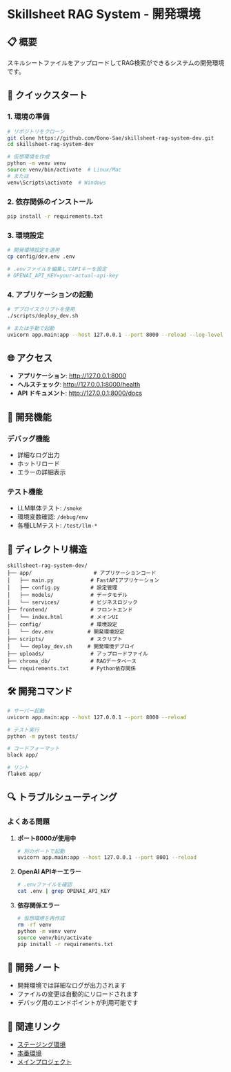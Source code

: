 # Skillsheet RAG System - 開発環境

## 📋 概要

スキルシートファイルをアップロードしてRAG検索ができるシステムの開発環境です。

## 🚀 クイックスタート

### 1. 環境の準備

```bash
# リポジトリをクローン
git clone https://github.com/Oono-Sae/skillsheet-rag-system-dev.git
cd skillsheet-rag-system-dev

# 仮想環境を作成
python -m venv venv
source venv/bin/activate  # Linux/Mac
# または
venv\Scripts\activate  # Windows
```

### 2. 依存関係のインストール

```bash
pip install -r requirements.txt
```

### 3. 環境設定

```bash
# 開発環境設定を適用
cp config/dev.env .env

# .envファイルを編集してAPIキーを設定
# OPENAI_API_KEY=your-actual-api-key
```

### 4. アプリケーションの起動

```bash
# デプロイスクリプトを使用
./scripts/deploy_dev.sh

# または手動で起動
uvicorn app.main:app --host 127.0.0.1 --port 8000 --reload --log-level debug
```

## 🌐 アクセス

- **アプリケーション**: http://127.0.0.1:8000
- **ヘルスチェック**: http://127.0.0.1:8000/health
- **API ドキュメント**: http://127.0.0.1:8000/docs

## 🔧 開発機能

### デバッグ機能
- 詳細なログ出力
- ホットリロード
- エラーの詳細表示

### テスト機能
- LLM単体テスト: `/smoke`
- 環境変数確認: `/debug/env`
- 各種LLMテスト: `/test/llm-*`

## 📁 ディレクトリ構造

```
skillsheet-rag-system-dev/
├── app/                    # アプリケーションコード
│   ├── main.py            # FastAPIアプリケーション
│   ├── config.py          # 設定管理
│   ├── models/            # データモデル
│   └── services/          # ビジネスロジック
├── frontend/              # フロントエンド
│   └── index.html         # メインUI
├── config/                # 環境設定
│   └── dev.env           # 開発環境設定
├── scripts/               # スクリプト
│   └── deploy_dev.sh     # 開発環境デプロイ
├── uploads/               # アップロードファイル
├── chroma_db/             # RAGデータベース
└── requirements.txt       # Python依存関係
```

## 🛠️ 開発コマンド

```bash
# サーバー起動
uvicorn app.main:app --host 127.0.0.1 --port 8000 --reload

# テスト実行
python -m pytest tests/

# コードフォーマット
black app/

# リント
flake8 app/
```

## 🔍 トラブルシューティング

### よくある問題

1. **ポート8000が使用中**
   ```bash
   # 別のポートで起動
   uvicorn app.main:app --host 127.0.0.1 --port 8001 --reload
   ```

2. **OpenAI APIキーエラー**
   ```bash
   # .envファイルを確認
   cat .env | grep OPENAI_API_KEY
   ```

3. **依存関係エラー**
   ```bash
   # 仮想環境を再作成
   rm -rf venv
   python -m venv venv
   source venv/bin/activate
   pip install -r requirements.txt
   ```

## 📝 開発ノート

- 開発環境では詳細なログが出力されます
- ファイルの変更は自動的にリロードされます
- デバッグ用のエンドポイントが利用可能です

## 🔗 関連リンク

- [ステージング環境](../skillsheet-rag-system-stg)
- [本番環境](../skillsheet-rag-system-prod)
- [メインプロジェクト](../skillsheet-rag-system)
